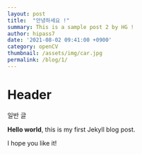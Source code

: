 ```yaml
---
layout: post
title:  "안녕하세요 !"
summary: This is a sample post 2 by HG !
author: hipass7
date: '2021-08-02 09:41:00 +0900'
category: openCV
thumbnail: /assets/img/car.jpg
permalink: /blog/1/
---
```


# Header

일반 글

**Hello world**, this is my first Jekyll blog post.

I hope you like it!

